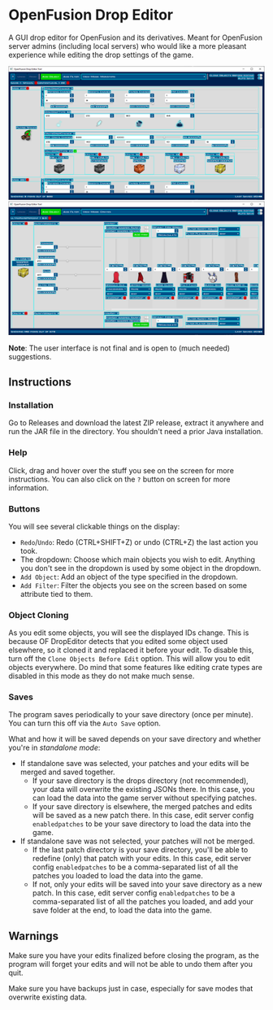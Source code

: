 # OpenFusion Drop Editor
A GUI drop editor for OpenFusion and its derivatives. 
Meant for OpenFusion server admins (including local servers) who would like a more pleasant experience while editing the drop settings of the game.

![](readme/monsterview.png "Monster data view of the OF Drop Editor.")
![](readme/crateview.png "Crate data view of the OF Drop Editor.")

**Note**: The user interface is not final and is open to (much needed) suggestions.

## Instructions
### Installation
Go to Releases and download the latest ZIP release, extract it anywhere and run the JAR file in the directory. 
You shouldn't need a prior Java installation.

### Help
Click, drag and hover over the stuff you see on the screen for more instructions. 
You can also click on the `?` button on screen for more information. 

### Buttons
You will see several clickable things on the display:
- `Redo`/`Undo`: Redo (CTRL+SHIFT+Z) or undo (CTRL+Z) the last action you took.
- The dropdown: Choose which main objects you wish to edit. Anything you don't see in the dropdown is used by some object in the dropdown.
- `Add Object`: Add an object of the type specified in the dropdown.
- `Add Filter`: Filter the objects you see on the screen based on some attribute tied to them.

### Object Cloning
As you edit some objects, you will see the displayed IDs change.
This is because OF DropEditor detects that you edited some object used elsewhere, so it cloned it and replaced it before your edit.
To disable this, turn off the `Clone Objects Before Edit` option. This will allow you to edit objects everywhere.
Do mind that some features like editing crate types are disabled in this mode as they do not make much sense.

### Saves
The program saves periodically to your save directory (once per minute). You can turn this off via the `Auto Save` option. 

What and how it will be saved depends on your save directory and whether you're in _standalone mode_:
- If standalone save was selected, your patches and your edits will be merged and saved together.
  + If your save directory is the drops directory (not recommended), your data will overwrite the existing JSONs there. In this case, you can load the data into the game server without specifying patches.
  + If your save directory is elsewhere, the merged patches and edits will be saved as a new patch there. In this case, edit server config `enabledpatches` to be your save directory to load the data into the game.
- If standalone save was not selected, your patches will not be merged.
  + If the last patch directory is your save directory, you'll be able to redefine (only) that patch with your edits. In this case, edit server config `enabledpatches` to be a comma-separated list of all the patches you loaded to load the data into the game.
  + If not, only your edits will be saved into your save directory as a new patch. In this case, edit server config `enabledpatches` to be a comma-separated list of all the patches you loaded, and add your save folder at the end, to load the data into the game.
  
## Warnings
Make sure you have your edits finalized before closing the program, as the program will forget your edits and will not be able to undo them after you quit.

Make sure you have backups just in case, especially for save modes that overwrite existing data.
